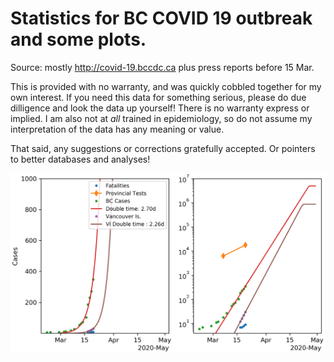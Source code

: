 # Statistics for BC COVID 19 outbreak and some plots.

Source: mostly http://covid-19.bccdc.ca plus press reports before 15 Mar.  

This is provided with no warranty, and was quickly cobbled together for my own interest.  If you need this data for something serious, please do due dilligence and look the data up yourself!  There is no warranty express or implied.  I am also not at *all* trained in epidemiology, so do not assume my interpretation of the data has any meaning or value.  

That said, any suggestions or corrections gratefully accepted.  Or pointers to better databases and analyses!

![Cases](https://github.com/jklymak/covid19BCStats/blob/master/Cases.png)
